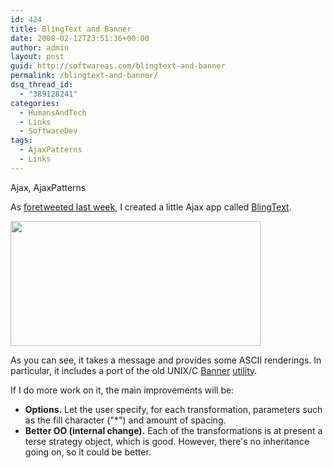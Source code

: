 ```yaml
---
id: 424
title: BlingText and Banner
date: 2008-02-12T23:51:36+00:00
author: admin
layout: post
guid: http://softwareas.com/blingtext-and-banner
permalink: /blingtext-and-banner/
dsq_thread_id:
  - "389128241"
categories:
  - HumansAndTech
  - Links
  - SoftwareDev
tags:
  - AjaxPatterns
  - Links
---
```

<tags>Ajax, AjaxPatterns</tags>

As <a href="http://explore.twitter.com/mahemoff/statuses/675805672">foretweeted last week</a>, I created a little Ajax app called <a href="http://ajaxify.com/run/blingtext">BlingText</a>.

<a href="http://ajaxify.com/run/blingtext"><img style="width: 400px; height: 200px;" src="http://img528.imageshack.us/img528/7329/blingtextqh1.png" /></a>

As you can see, it takes a message and provides some ASCII renderings. In particular, it includes a port of the old UNIX/C <a href="http://en.wikipedia.org/wiki/Banner_(Unix)">Banner</a> <a href="http://unix-tree.huihoo.org/MiniUnix/usr/source/s1/banner.c.html">utility</a>.

If I do more work on it, the main improvements will be:
<ul>
  <li><strong>Options.</strong> Let the user specify, for each transformation, parameters such as the fill character ("*") and amount of spacing.</li>
  <li><strong>Better OO (internal change).</strong> Each of the transformations is at present a terse strategy object, which is good. However, there's no inheritance going on, so it could be better.</li>
</ul>